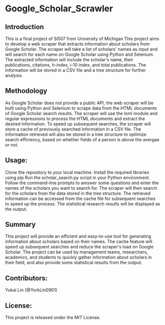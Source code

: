 # Google_Scholar_Scrawler
## Introduction
This is a final project of SI507 from University of Michigan
This project aims to develop a web scraper that extracts information about scholars from Google Scholar. The scraper will take a list of scholars' names as input and will search for each name on Google Scholar using Python and Selenium. The extracted information will include the scholar's name, their publications, citations, h-index, i-10 index, and total publications. The information will be stored in a CSV file and a tree structure for further analysis.

## Methodology

As Google Scholar does not provide a public API, the web scraper will be built using Python and Selenium to scrape data from the HTML documents of Google Scholar search results. The scraper will use the lxml module and regular expressions to process the HTML documents and extract the desired information. To speed up subsequent searches, the scraper will store a cache of previously searched information in a CSV file. The information retrieved will also be stored in a tree structure to optimize search efficiency, based on whether fields of a person is above the avergae or not.

## Usage:

Clone the repository to your local machine.
Install the required libraries using pip
Run the scholar_search.py script in your Python environment.
Follow the command-line prompts to amswer some questions and enter the names of the scholars you want to search for.
The scraper will then search for the scholars from the data stored in the tree structure.
The retrieved information can be accessed from the cache file for subsequent searches to speed up the process.
The statistical research results will be displayed as the output.

## Summary

This project will provide an efficient and easy-to-use tool for generating information about scholars based on their names. The cache feature will speed up subsequent searches and reduce the scraper's load on Google Scholar. The project can be used by management teams, researchers, academics, and students to quickly gather information about scholars in their field, and also provide some statistical results from the output.

## Contributors:

Yukai Lin (@YorkLin0901)

## License:

This project is released under the MIT License.
